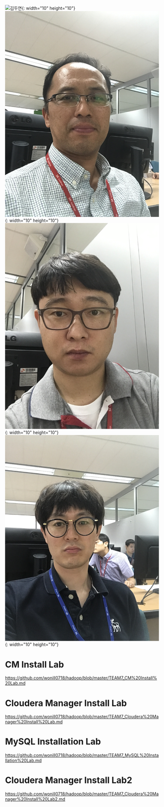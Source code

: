 ![김두연](./image/TEAM7_.JPG){: width="10" height="10"}
![정병우](./image/TEAM7_정병우.JPG){: width="10" height="10"}
![정원일](./image/TEAM7_정원일.JPG){: width="10" height="10"}
![홍기철](./image/TEAM7_홍기철.JPG){: width="10" height="10"}

# CM Install Lab
https://github.com/wonill0718/hadoop/blob/master/TEAM7_CM%20Install%20Lab.md

# Cloudera Manager Install Lab
https://github.com/wonill0718/hadoop/blob/master/TEAM7_Cloudera%20Manager%20Install%20Lab.md

# MySQL Installation Lab
https://github.com/wonill0718/hadoop/blob/master/TEAM7_MySQL%20Installation%20Lab.md

# Cloudera Manager Install Lab2
https://github.com/wonill0718/hadoop/blob/master/TEAM7_Cloudera%20Manager%20Install%20Lab2.md






